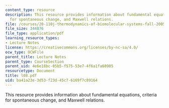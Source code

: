 ```yaml
---
content_type: resource
description: This resource provides information about fundamental equations, criteria
  for spontaneous change, and Maxwell relations.
file: /courses/20-110j-thermodynamics-of-biomolecular-systems-fall-2005/ba41a23e3d53f23d45c76169f7c89164_l08.pdf
file_size: 344076
file_type: application/pdf
learning_resource_types:
- Lecture Notes
license: https://creativecommons.org/licenses/by-nc-sa/4.0/
ocw_type: OCWFile
parent_title: Lecture Notes
parent_type: CourseSection
parent_uid: 4e6e18bc-05b5-f575-53e7-4f6a1fa68985
resourcetype: Document
title: l08.pdf
uid: ba41a23e-3d53-f23d-45c7-6169f7c89164
---
```

This resource provides information about fundamental equations, criteria for spontaneous change, and Maxwell relations.